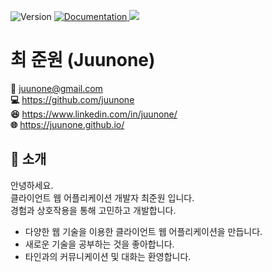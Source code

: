 <p>
  <img alt="Version" src="https://img.shields.io/badge/version-1.0.0-blue.svg?cacheSeconds=2592000" />
  <a href="https://github.com/juunone/react-socket-chat" target="_blank">
    <img alt="Documentation" src="https://img.shields.io/badge/documentation-yes-brightgreen.svg" />
  </a>
  <a href="https://app.netlify.com/sites/juunone/deploys">
    <img src="https://api.netlify.com/api/v1/badges/091903c7-e3d2-4286-9dab-6c53745fbf6a/deploy-status" />
  </a>
</p>

# 최 준원 (Juunone)

<b>&#x1F4E7;</b> juunone@gmail.com <br />
<b>&#x1F4BB;</b> https://github.com/juunone <br />
<b>&#x1F606;</b> https://www.linkedin.com/in/juunone/ <br />
<b>&#x1F310;</b> https://juunone.github.io/ <br />

## <b>&#x1F680;</b> 소개

안녕하세요.<br />
클라이언트 웹 어플리케이션 개발자 최준원 입니다.<br />
경험과 상호작용을 통해 고민하고 개발합니다.

- 다양한 웹 기술을 이용한 클라이언트 웹 어플리케이션을 만듭니다.
- 새로운 기술을 공부하는 것을 좋아합니다.
- 타인과의 커뮤니케이션 및 대화는 환영합니다.

